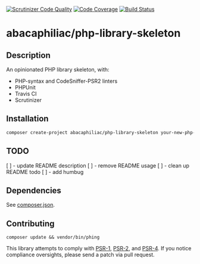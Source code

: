 [![Scrutinizer Code Quality](https://scrutinizer-ci.com/g/abacaphiliac/php-library-skeleton/badges/quality-score.png?b=master)](https://scrutinizer-ci.com/g/abacaphiliac/php-library-skeleton/?branch=master)
[![Code Coverage](https://scrutinizer-ci.com/g/abacaphiliac/php-library-skeleton/badges/coverage.png?b=master)](https://scrutinizer-ci.com/g/abacaphiliac/php-library-skeleton/?branch=master)
[![Build Status](https://travis-ci.org/abacaphiliac/php-library-skeleton.svg?branch=master)](https://travis-ci.org/abacaphiliac/php-library-skeleton)

# abacaphiliac/php-library-skeleton

## Description
An opinionated PHP library skeleton, with:
* PHP-syntax and CodeSniffer-PSR2 linters
* PHPUnit
* Travis CI
* Scrutinizer

## Installation
```bash
composer create-project abacaphiliac/php-library-skeleton your-new-php-lib
```

## TODO
[ ] - update README description
[ ] - remove README usage
[ ] - clean up README todo
[ ] - add humbug

## Dependencies
See [composer.json](composer.json).

## Contributing
```
composer update && vendor/bin/phing
```

This library attempts to comply with [PSR-1][], [PSR-2][], and [PSR-4][]. If
you notice compliance oversights, please send a patch via pull request.

[PSR-1]: https://github.com/php-fig/fig-standards/blob/master/accepted/PSR-1-basic-coding-standard.md
[PSR-2]: https://github.com/php-fig/fig-standards/blob/master/accepted/PSR-2-coding-style-guide.md
[PSR-4]: https://github.com/php-fig/fig-standards/blob/master/accepted/PSR-4-autoloader.md
